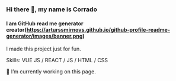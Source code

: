 ### Hi there 👋, my name is Corrado
#### I am GitHub read me generator creator(https://arturssmirnovs.github.io/github-profile-readme-generator/images/banner.png)

I made this project just for fun.

Skills: VUE JS / REACT / JS / HTML / CSS

🔭 I’m currently working on this page. 







<!--
**GitHCoRradO/githcorrado** is a ✨ _special_ ✨ repository because its `README.md` (this file) appears on your GitHub profile.

Here are some ideas to get you started:

- 🔭 I’m currently working on ...
- 🌱 I’m currently learning ...
- 👯 I’m looking to collaborate on ...
- 🤔 I’m looking for help with ...
- 💬 Ask me about ...
- 📫 How to reach me: ...
- 😄 Pronouns: ...
- ⚡ Fun fact: ...
-->
